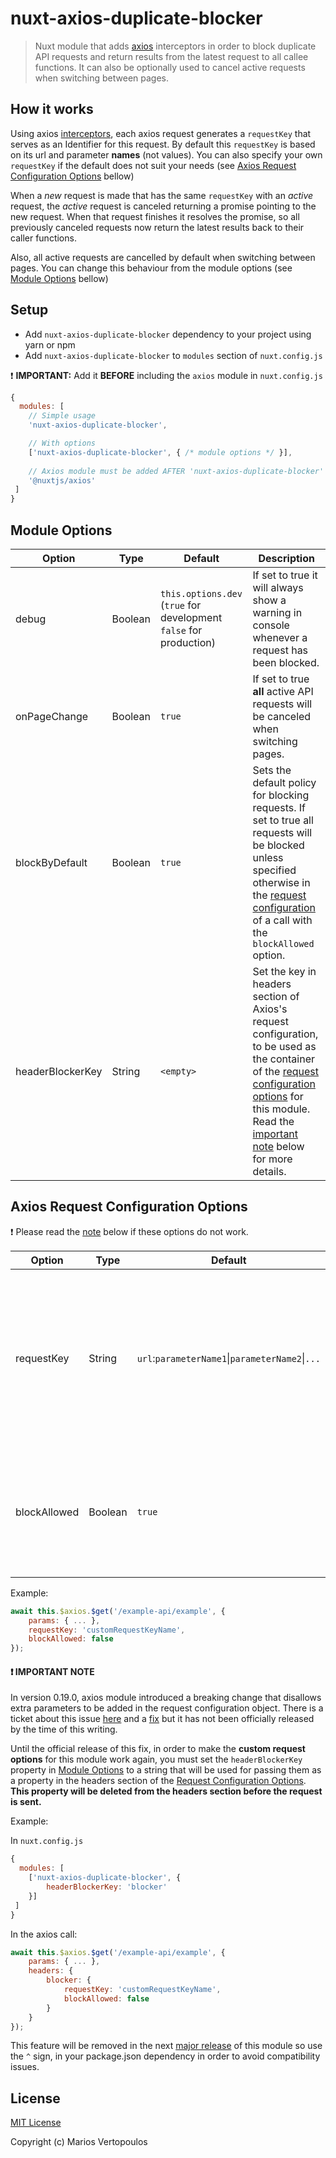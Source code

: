 # nuxt-axios-duplicate-blocker

> Nuxt module that adds [axios](https://www.npmjs.com/package/@nuxtjs/axios) interceptors in order to block duplicate API requests and return results from the latest request to all callee functions. It can also be optionally used to cancel active requests when switching between pages.

## How it works
Using axios [interceptors](https://github.com/axios/axios#interceptors), each axios request generates a ``requestKey`` that serves as an Identifier for this request. By default this ``requestKey`` is based on its url and parameter **names** (not values). You can also specify your own ``requestKey`` if the default does not suit your needs (see [Axios Request Configuration Options](#axios-request-configuration-options) bellow)

When a *new* request is made that has the same ``requestKey`` with an *active* request, the *active* request is canceled returning a promise pointing to the new request. When that request finishes it resolves the promise, so all previously canceled requests now return the latest results back to their caller functions.

Also, all active requests are cancelled by default when switching between pages. You can change this behaviour from the module options (see [Module Options](#module-options) bellow)

## Setup
- Add `nuxt-axios-duplicate-blocker` dependency to your project using yarn or npm
- Add `nuxt-axios-duplicate-blocker` to `modules` section of `nuxt.config.js`

:exclamation: **IMPORTANT:** Add it **BEFORE** including the ```axios``` module in ```nuxt.config.js```

```js
{
  modules: [
    // Simple usage
    'nuxt-axios-duplicate-blocker',

    // With options
    ['nuxt-axios-duplicate-blocker', { /* module options */ }],
    
    // Axios module must be added AFTER 'nuxt-axios-duplicate-blocker'
    '@nuxtjs/axios'
 ]
}
```
## Module Options
Option | Type | Default | Description
--- | --- | --- | ---
debug | Boolean | ```this.options.dev``` <br>(```true``` for development ```false``` for production) | If set to true it will always show a warning in console whenever a request has been blocked.
onPageChange | Boolean | ```true``` | If set to true **all** active API requests will be canceled when switching pages.
blockByDefault | Boolean | ```true``` | Sets the default policy for blocking requests. If set to true all requests will be blocked unless specified otherwise in the [request configuration](#axios-request-configuration-options) of a call with the ```blockAllowed``` option.
headerBlockerKey | String | ```<empty>``` | Set the key in headers section of Axios's request configuration, to be used as the container of the [request configuration options](#axios-request-configuration-options) for this module. Read the [important note](#exclamation-important-note) below for more details.

## Axios Request Configuration Options

:exclamation: Please read the [note](#exclamation-important-note) below if these options do not work.

Option | Type | Default | Description
--- | --- | --- | ---
requestKey | String | ```url```:```parameterName1```&#124;```parameterName2```&#124;```...``` | You can *optionally* provide a custom request key for specifying requests that should not block each other by adding an ID to a configuration object for an axios call.
blockAllowed | Boolean | ```true``` | You can *optionally* use this parameter to override the default policy for blocking requests, set in [module options](#module-options) with ```blockByDefault```.

Example:
``` js
await this.$axios.$get('/example-api/example', {
    params: { ... },
    requestKey: 'customRequestKeyName',
    blockAllowed: false
});
```
#### :exclamation: IMPORTANT NOTE
In version 0.19.0, axios module introduced a breaking change that disallows extra parameters to be added in the request configuration object. There is a ticket about this issue [here](https://github.com/axios/axios/issues/2203) and a [fix](https://github.com/axios/axios/pull/2207) but it has not been officially released by the time of this writing.

Until the official release of this fix, in order to make the **custom request options** for this module work again, you must set the ```headerBlockerKey``` property in [Module Options](#module-options) to a string that will be used for passing them as a property in the headers section of the [Request Configuration Options](#axios-request-configuration-options). **This property will be deleted from the headers section before the request is sent.**

Example:

In ```nuxt.config.js```
```js
{
  modules: [
    ['nuxt-axios-duplicate-blocker', {
        headerBlockerKey: 'blocker'
    }]
 ]
}
```
In the axios call:
``` js
await this.$axios.$get('/example-api/example', {
    params: { ... },
    headers: { 
        blocker: {
            requestKey: 'customRequestKeyName',
            blockAllowed: false
        }
    }
});
```

This feature will be removed in the next [major release](https://docs.npmjs.com/about-semantic-versioning#incrementing-semantic-versions-in-published-packages) of this module so use the ```^``` sign, in your package.json dependency in order to avoid compatibility issues.
## License

[MIT License](./LICENSE)

Copyright (c) Marios Vertopoulos

